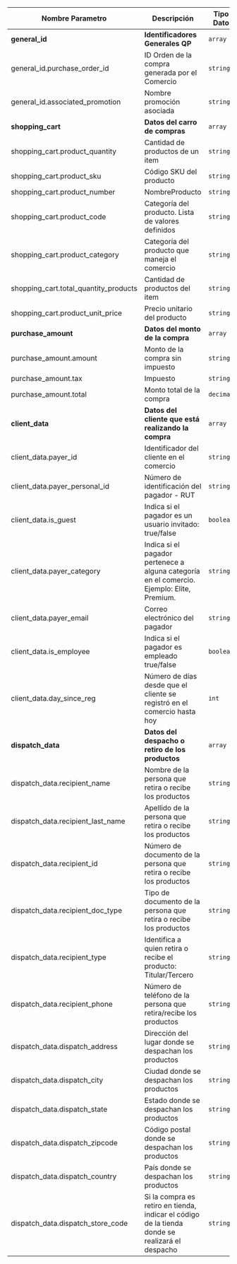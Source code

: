 |Nombre Parametro                |Descripción                                                                                 |Tipo Dato|
| ----                           | ----                                                                                       |----     |
|**general_id**                   |**Identificadores Generales QP**                                                            |`array`  |
|general_id.purchase_order_id                 |ID Orden de la compra generada por el Comercio                                              |`string` |
|general_id.associated_promotion             |Nombre promoción asociada                                                                   |`string` |
|**shopping_cart**                |**Datos del carro de compras**                                                              |`array`  |
|shopping_cart.product_quantity                |Cantidad de productos de un item                                                            |`string` |
|shopping_cart.product_sku                     |Código SKU del producto                                                                     |`string` |
|shopping_cart.product_number             |NombreProducto                                                                              |`string` |
|shopping_cart.product_code                  |Categoría del producto. Lista de valores definidos                                          |`string` |
|shopping_cart.product_category               |Categoría del producto que maneja el comercio                                               |`string` |
|shopping_cart.total_quantity_products          |Cantidad de productos del item                                                              |`string` |
|shopping_cart.product_unit_price          |Precio unitario del producto                                                                |`string` |
|**purchase_amount**              |**Datos del monto de la compra**                                                            |`array`  |
|purchase_amount.amount                          |Monto de la compra sin impuesto                                                             |`string` |
|purchase_amount.tax                             |Impuesto                                                                                    |`string` |
|purchase_amount.total                           |Monto total de la compra                                                                    |`decimal`|
|**client_data**                  |**Datos del cliente que está realizando la compra**                                         |`array`  |
|client_data.payer_id                       |Identificador del cliente en el comercio                                                    |`string` |
|client_data.payer_personal_id                 |Número de identificación del pagador - RUT                                                  |`string` |
|client_data.is_guest                         |Indica si el pagador es un usuario invitado: true/false                                     |`boolean`|
|client_data.payer_category                   |Indica si el pagador pertenece a alguna categoría en el comercio. Ejemplo: Elite, Premium.  |`string` |
|client_data.payer_email                       |Correo electrónico del pagador                                                              |`string` |
|client_data.is_employee                      |Indica si el pagador es empleado true/false                                                 |`boolean`|
|client_data.day_since_reg                     |Número de días desde que el cliente se registró en el comercio hasta hoy                    |`int`    |
|**dispatch_data**                |**Datos del despacho o retiro de los productos**                                            |`array`  |
|dispatch_data.recipient_name                 |Nombre de la persona que retira o recibe los productos                                      |`string` |
|dispatch_data.recipient_last_name             |Apellido de la persona que retira o recibe los productos                                        |`string` |
|dispatch_data.recipient_id                   |Número de documento de la persona que retira o recibe los productos                             |`string` |
|dispatch_data.recipient_doc_type              |Tipo de documento de la persona que retira o recibe los productos                               |`string` |
|dispatch_data.recipient_type                |Identifica a quien retira o recibe el producto: Titular/Tercero                                 |`string` |
|dispatch_data.recipient_phone               |Número de teléfono de la persona que retira/recibe los productos                                |`string` |
|dispatch_data.dispatch_address                 |Dirección del lugar donde se despachan los productos                                            |`string` |
|dispatch_data.dispatch_city                    |Ciudad donde se despachan los productos                                                         |`string` |
|dispatch_data.dispatch_state                   |Estado donde se despachan los productos                                                         |`string` |
|dispatch_data.dispatch_zipcode                  |Código postal donde se despachan los productos                                                  |`string` |
|dispatch_data.dispatch_country                 |País donde se despachan los productos                                                           |`string` |
|dispatch_data.dispatch_store_code            |Si la compra es retiro en tienda, indicar el código de la tienda donde se realizará el despacho |`string` |
